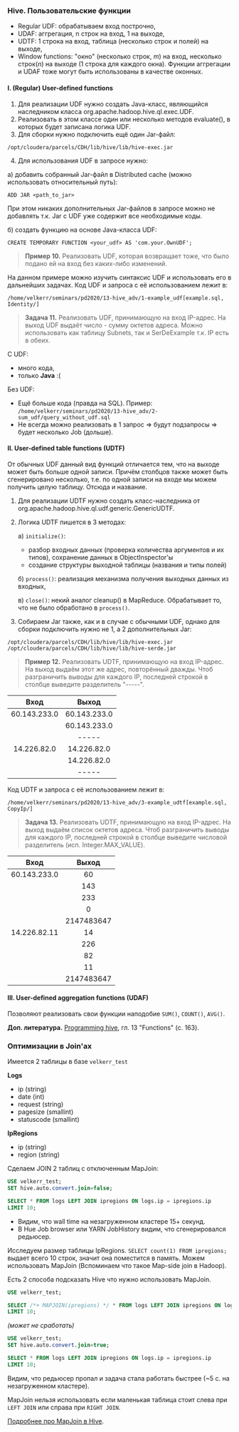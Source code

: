 ### Hive. Пользовательские функции

* Regular UDF: обрабатываем вход построчно,
* UDAF: аггрегация, n строк на вход, 1 на выходе,
* UDTF: 1 строка на вход, таблица (несколько строк и полей) на выходе,
* Window functions: "окно" (несколько строк, *m*) на вход, несколько строк(*n*) на выходе (1 строка для каждого окна). Функции аггрегации и UDAF тоже могут быть использованы в качестве оконных.

#### I. (Regular) User-defined functions

1. Для реализации UDF нужно создать Java-класс, являющийся наследником класса org.apache.hadoop.hive.ql.exec.UDF.
2. Реализовать в этом классе один или несколько методов evaluate(), в которых будет записана логика UDF.
3. Для сборки нужно подключить ещё один Jar-файл:
```
/opt/cloudera/parcels/CDH/lib/hive/lib/hive-exec.jar
```
4. Для использования UDF в запросе нужно:

а) добавить собранный Jar-файл в Distributed cache (можно использовать относительный путь):
```
ADD JAR <path_to_jar>
```
При этом никаких дополнительных Jar-файлов в запросе можно не добавлять т.к. Jar с UDF уже содержит все необходимые коды.

б) создать функцию на основе Java-класса UDF:
```
CREATE TEMPORARY FUNCTION <your_udf> AS 'com.your.OwnUDF';
```
> **Пример 10.** Реализовать UDF, которая возвращает тоже, что было подано ей на вход без каких-либо изменений.

На данном примере можно изучить синтаксис UDF и использовать его в дальнейших задачах. Код UDF и запроса с её использованием лежит в:
```
/home/velkerr/seminars/pd2020/13-hive_adv/1-example_udf[example.sql, Identity/]
```

> **Задача 11.** Реализовать UDF, принимающую на вход IP-адрес. На выход UDF выдаёт число - сумму октетов адреса. Можно использовать как таблицу Subnets, так и SerDeExample т.к. IP есть в обеих.

С UDF:
* много кода,
* только **Java** :(

Без UDF:
* Ещё больше кода (правда на SQL). Пример: `/home/velkerr/seminars/pd2020/13-hive_adv/2-sum_udf/query_without_udf.sql`
* Не всегда можно реализовать в 1 запрос => будут подзапросы => будет несколько Job (дольше).

#### II. User-defined table functions (UDTF)

От обычных UDF данный вид функций отличается тем, что на выходе может быть больше одной записи. Причём столбцов также может быть сгенерировано несколько, т.е. по одной записи на входе мы можем получить целую таблицу. Отсюда и название.

1. Для реализации UDTF нужно создать класс-наследника от org.apache.hadoop.hive.ql.udf.generic.GenericUDTF.
2. Логика UDTF пишется в 3 методах:

   а) `initialize()`:
    - разбор входных данных (проверка количества аргументов и их типов), сохранение данных в ObjectInspector'ы
    - создание структуры выходной таблицы (названия и типы полей)

   б) `process()`: реализация механизма получения выходных данных из входных,

   в) `close()`: некий аналог cleanup() в MapReduce. Обрабатывает то, что не было обработано в `process()`.

3. Собираем Jar также, как и в случае с обычными UDF, однако для сборки подключить нужно не 1, а 2 дополнительных Jar:
```
/opt/cloudera/parcels/CDH/lib/hive/lib/hive-exec.jar
/opt/cloudera/parcels/CDH/lib/hive/lib/hive-serde.jar
```

> **Пример 12.** Реализовать UDTF, принимающую на вход IP-адрес. На выход выдаём этот же адрес, повторённый дважды.  Чтоб разграничить выводы для каждого IP, последней строкой в столбце выведите разделитель "-----".

|Вход|Выход|
|:----:|:---:|
|60.143.233.0|60.143.233.0|
||60.143.233.0|
||-----|
|14.226.82.0|14.226.82.0|
||14.226.82.0|
||-----|

Код UDTF и запроса с её использованием лежит в:
```
/home/velkerr/seminars/pd2020/13-hive_adv/3-example_udtf[example.sql, CopyIp/]
```
> **Задача 13.** Реализовать UDTF, принимающую на вход IP-адрес. На выход выдаём список октетов адреса. Чтоб разграничить выводы для каждого IP, последней строкой в столбце выведите числовой разделитель (исп. Integer.MAX_VALUE).

|     Вход     |Выход|
|:------------:|:---:|
| 60.143.233.0 |60|
|              |143|
|              |     233      |
|              |      0       |
|              |  2147483647  |
| 14.226.82.11 |14|
|              |     226      |
|              |      82      |
|              |      11      |
|              |  2147483647  |

#### III. User-defined aggregation functions (UDAF)

Позволяют реализовать свои функции наподобие `SUM()`, `COUNT()`, `AVG()`.

**Доп. литература.** [Programming hive](https://www.gocit.vn/files/Oreilly.Programming.Hive-www.gocit.vn.pdf), гл. 13 "Functions" (с. 163).

### Оптимизации в Join'ах

Имеется 2 таблицы в базе `velkerr_test`

**Logs**
* ip (string)
* date (int)
* request (string)
* pagesize (smallint)
* statuscode (smallint)

**IpRegions**
* ip (string)
* region (string)

Сделаем JOIN 2 таблиц с отключенным MapJoin:

```sql
USE velkerr_test;
SET hive.auto.convert.join=false;

SELECT * FROM logs LEFT JOIN ipregions ON logs.ip = ipregions.ip
LIMIT 10;
```
* Видим, что wall time на незагруженном кластере 15+ секунд.
* В Hue Job browser или YARN JobHistory видим, что сгенерировался редьюсер.

Исследуем размер таблицы IpRegions. `SELECT count(1) FROM ipregions;` выдает всего 10 строк, значит она поместится в память. Можем использовать MapJoin (Вспоминаем что такое Map-side join в Hadoop).

Есть 2 способа подсказать Hive что нужно использовать MapJoin.

```sql
USE velkerr_test;

SELECT /*+ MAPJOIN(ipregions) */ * FROM logs LEFT JOIN ipregions ON logs.ip = ipregions.ip
LIMIT 10;
```
*(может не сработать)*

```sql
USE velkerr_test;
SET hive.auto.convert.join=true;

SELECT * FROM logs LEFT JOIN ipregions ON logs.ip = ipregions.ip
LIMIT 10;
```
Видим, что редьюсер пропал и задача стала работать быстрее (~5 с. на незагруженном кластере).

MapJoin нельзя использовать если маленькая таблица стоит слева при `LEFT JOIN` или справа при `RIGHT JOIN`.

[Подробнее про MapJoin в Hive](https://cwiki.apache.org/confluence/display/Hive/LanguageManual+JoinOptimization#LanguageManualJoinOptimization-PriorSupportforMAPJOIN).